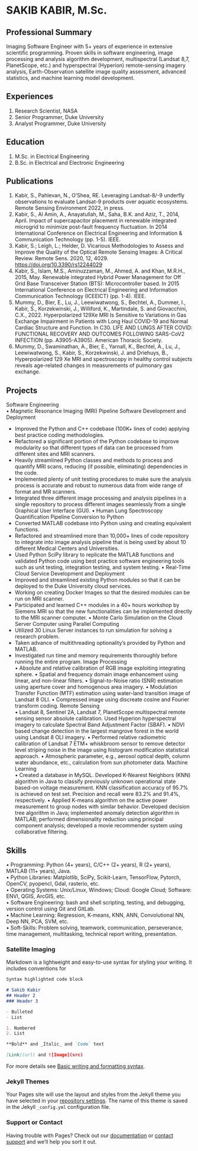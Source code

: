 # SAKIB KABIR, M.Sc. 


## Professional Summary
Imaging Software Engineer with 5+ years of experience in extensive scientific programming. Proven skills in software engineering, image processing and analysis algorithm development, multispectral (Landsat 8,7, PlanetScope, etc.) and hyperspectral (Hyperion) remote-sensing imagery analysis, Earth-Observation satellite image quality assessment, advanced statistics, and machine learning model development.

## Experiences
1. Research Scientist, NASA 
2. Senior Programmer, Duke University
3. Analyst Programmer, Duke University

## Education
1. M.Sc. in Electrical Engineering
2. B.Sc. in Electrical and Electronic Engineering

## Publications
1.	Kabir, S., Pahlevan, N., O’Shea, RE. Leveraging Landsat-8/-9 underfly observations to evaluate Landsat-9 products over aquatic ecosystems. Remote Sensing Environment 2022, in press.
2.	Kabir, S., Al Amin, A., Anayatullah, M., Saha, B.K. and Aziz, T., 2014, April. Impact of supercapacitor placement in renewable integrated microgrid to minimize post-fault frequency fluctuation. In 2014 International Conference on Electrical Engineering and Information & Communication Technology (pp. 1-5). IEEE.
3.	Kabir, S.; Leigh, L.; Helder, D. Vicarious Methodologies to Assess and Improve the Quality of the Optical Remote Sensing Images: A Critical Review. Remote Sens. 2020, 12, 4029. https://doi.org/10.3390/rs12244029
4.	Kabir, S., Islam, M.S., Aminuzzaman, M., Ahmed, A. and Khan, M.R.H., 2015, May. Renewable integrated Hybrid Power Management for Off Grid Base Transceiver Station (BTS): Microcontroller based. In 2015 International Conference on Electrical Engineering and Information Communication Technology (ICEEICT) (pp. 1-4). IEEE.
5.	Mummy, D., Bier, E., Lu, J., Leewiwatwong, S., Bechtel, A., Dummer, I., Kabir, S., Korzekwinski, J., Williford, K., Martindale, S. and Giovacchini, C.X., 2022. Hyperpolarized 129Xe MRI Is Sensitive to Variations in Gas Exchange Impairment in Patients with Long Haul COVID-19 and Normal Cardiac Structure and Function. In C30. LIFE AND LUNGS AFTER COVID: FUNCTIONAL RECOVERY AND OUTCOMES FOLLOWING SARS-CoV2 INFECTION (pp. A3905-A3905). American Thoracic Society.
6.	Mummy, D., Swaminathan, A., Bier, E., Yarnall, K., Bechtel, A., Lu, J., Leewiwatwong, S., Kabir, S., Korzekwinski, J. and Driehuys, B., Hyperpolarized 129 Xe MRI and spectroscopy in healthy control subjects reveals age-related changes in measurements of pulmonary gas exchange.

## Projects
Software Engineering \
•	Magnetic Resonance Imaging (MRI) Pipeline Software Development and Deployment
-	Improved the Python and C++ codebase (100K+ lines of code) applying best practice coding methodologies.
-	Refactored a significant portion of the Python codebase to improve modularity so that different types of data can be processed from different sites and MRI scanners.
-	Heavily streamlined Python classes and methods to process and quantify MRI scans, reducing (if possible, eliminating) dependencies in the code.
-	Implemented plenty of unit testing procedures to make sure the analysis process is accurate and robust to numerous data from wide range of format and MR scanners. 
-	Integrated three different image processing and analysis pipelines in a single repository to process different images seamlessly from a single Graphical User Interface (GUI).
•	Human Lung Spectroscopy Quantification Pipeline Conversion to Python
-	Converted MATLAB codebase into Python using and creating equivalent functions. 
-	Refactored and streamlined more than 10,000+ lines of code repository to integrate into image analysis pipeline that is being used by about 10 different Medical Centers and Universities.
-	Used Python SciPy library to replicate the MATLAB functions and validated Python code using best practice software engineering tools such as unit testing, integration testing, and system testing.
•	Real-Time Cloud Service Development and Deployment
-	Improved and streamlined existing Python modules so that it can be deployed to the Duke University cloud services. 
-	Working on creating Docker Images so that the desired modules can be run on MRI scanner.
-	Participated and learned C++ modules in a 40+ hours workshop by Siemens MRI so that the new functionalities can be implemented directly to the MRI scanner computer.
•	Monte Carlo Simulation on the Cloud Server Computer using Parallel Computing
-	Utilized 30 Linux Server instances to run simulation for solving a research problem.
-	Taken advance of multithreading optionality’s provided by Python and MATLAB.
-	Investigated run time and memory requirements thoroughly before running the entire program.
Image Processing \
•	Absolute and relative calibration of RGB image exploiting integrating sphere.
•	Spatial and frequency domain image enhancement using linear, and non-linear filters.
•	Signal-to-Noise ratio (SNR) estimation using aperture cover and homogenous area imagery. 
•	Modulation Transfer Function (MTF) estimation using water-land transition image of Landsat 8 OLI.
•	Compressed image using discreate cosine and Fourier transform coding.
Remote Sensing \
•	Landsat 8, Sentinel 2A, Landsat 7, PlanetScope multispectral remote sensing sensor absolute calibration. Used Hyperion hyperspectral imagery to calculate Spectral Band Adjustment Factor (SBAF).
•	NDVI based change detection in the largest mangrove forest in the world using Landsat 8 OLI imagery.
•	Performed relative radiometric calibration of Landsat 7 ETM+ whiskbroom sensor to remove detector level striping noise in the image using histogram modification statistical approach.
•	Atmospheric parameter, e.g., aerosol optical depth, column water abundance, etc., calculation from sun photometer data. 
Machine Learning \
•	Created a database in MySQL. Developed K-Nearest Neighbors (KNN) algorithm in Java to classify previously unknown operational state based-on voltage measurement. KNN classification accuracy of 95.7% is achieved on test set. Precision and recall were 83.2% and 91.4%, respectively.
•	Applied K-means algorithm on the active power measurement to group nodes with similar behavior. Developed decision tree algorithm in Java; implemented anomaly detection algorithm in MATLAB; performed dimensionality reduction using principal component analysis; developed a movie recommender system using collaborative filtering.

## Skills
•	Programming: Python (4+ years), C/C++ (2+ years), R (2+ years), MATLAB (11+ years), Java. \
•	Python Libraries:  Matplotlib, SciPy, Scikit-Learn, TensorFlow, Pytorch, OpenCV, pyopencl, Gdal, rasterio, etc. \
•	Operating Systems: Unix/Linux, Windows; Cloud: Google Cloud; Software: ENVI, QGIS, ArcGIS, etc. \
•	Software Engineering: bash and shell scripting, testing, and debugging, version control using Git and GitLab. \
•	Machine Learning: Regression, K-means, KNN, ANN, Convolutional NN, Deep NN, PCA, SVM, etc. \
•	Soft-Skills: Problem solving, teamwork, communication, perseverance, time management, multitasking, technical report writing, presentation.

### Satellite Imaging 

Markdown is a lightweight and easy-to-use syntax for styling your writing. It includes conventions for

```markdown
Syntax highlighted code block

# Sakib Kabir
## Header 2
### Header 3

- Bulleted
- List

1. Numbered
2. List

**Bold** and _Italic_ and `Code` text

[Link](url) and ![Image](src)
```

For more details see [Basic writing and formatting syntax](https://docs.github.com/en/github/writing-on-github/getting-started-with-writing-and-formatting-on-github/basic-writing-and-formatting-syntax).

### Jekyll Themes

Your Pages site will use the layout and styles from the Jekyll theme you have selected in your [repository settings](https://github.com/SakibKabir/sakibkabir.github.io/settings/pages). The name of this theme is saved in the Jekyll `_config.yml` configuration file.

### Support or Contact

Having trouble with Pages? Check out our [documentation](https://docs.github.com/categories/github-pages-basics/) or [contact support](https://support.github.com/contact) and we’ll help you sort it out.
